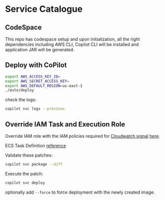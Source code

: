 # Service Catalogue


## CodeSpace

This repo has codespace setup and upon initialization, all the right dependencies including AWS CLI, Copilot CLI will be installed and application JAR will be generated.

## Deploy with CoPilot

```bash
export AWS_ACCESS_KEY_ID=
export AWS_SECRET_ACCESS_KEY=
export AWS_DEFAULT_REGION=us-east-1
./auto/deploy
```

check the logs:

```bash
copilot svc logs --previous
```

## Override IAM Task and Execution Role

Override IAM role with the IAM policies required for [Cloudwatch signal](https://docs.aws.amazon.com/AmazonCloudWatch/latest/monitoring/CloudWatch-Application-Signals-Enable-ECS.html) [here](service-catalogue/copilot/api/overrides/cfn.patches.yml).

ECS Task Definition [reference](https://docs.aws.amazon.com/AWSCloudFormation/latest/UserGuide/aws-properties-ecs-taskdefinition-containerdefinition.html)

Validate these patches:

```bash
copilot svc package --diff
```

Execute the patch:

```bash
copilot svc deploy
```

optionally add `--force` to force deployment with the newly created image.
